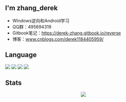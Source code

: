 ## I'm zhang_derek
- Windows逆向和Android学习
- QQ群：495694319
- Gitbook笔记：https://derek-zhang.gitbook.io/reverse
- 博客：www.cnblogs.com/derek1184405959/
## Language
<p>
  <a href="https://blog.i-xiao.space/" rel="nofollow"><img src="https://img.shields.io/badge/Java-23fff" style="max-width: 100%;"></a>
  <a href="https://blog.i-xiao.space/" rel="nofollow"><img src="https://img.shields.io/badge/Python-yellow" style="max-width: 100%;"></a>
  <a href="https://blog.i-xiao.space/" rel="nofollow"><img src="https://img.shields.io/badge/Windows逆向-blue" style="max-width: 100%;"></a>
  <a href="https://blog.i-xiao.space/" rel="nofollow"><img src="https://img.shields.io/badge/Android逆向-E63F00" style="max-width: 100%;"></a>
</p>

## Stats
<div align="center"> <img src="https://github-readme-stats.vercel.app/api?username=derek-zhang123&show_icons=true&theme=tokyonight" /> </div>





